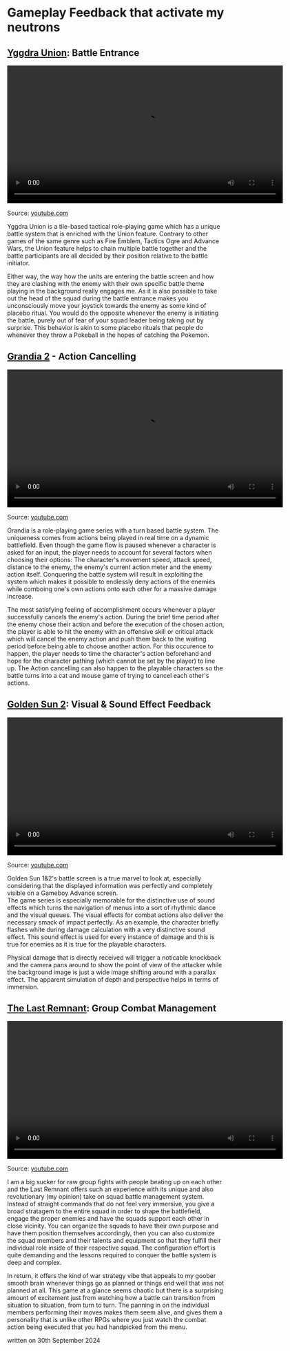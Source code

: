 # Gameplay Feedback that activate my neutrons

## [Yggdra Union](https://store.steampowered.com/app/2107860/Yggdra_Union/): Battle Entrance

<video width="640" controls>
    <source src="./gameplay00/yggdra.webm" type="video/webm" media="(min-width: 768px)" />
    <source src="./gameplay00/yggdra_mobile.mp4" type="video/mp4">
    Your browser does not support the video tag although you are free to download the <a href="./gameplay00/yggdra.webm">original</a> or <a href="./gameplay00/yggdra_mobile.mp4">compressed</a> file directly.
</video> 

Source: [youtube.com](https://youtu.be/Cczt6tHT6FE?si=4WjuMv9vRRYe6TOx&t=1266) 

Yggdra Union is a tile-based tactical role-playing game which has a unique battle system that is enriched with the Union feature. Contrary to other games of the same genre such as Fire Emblem, Tactics Ogre and Advance Wars, the Union feature helps to chain multiple battle together and the battle participants are all decided by their position relative to the battle initiator.

Either way, the way how the units are entering the battle screen and how they are clashing with the enemy with their own specific battle theme playing in the background really engages me. As it is also possible to take out the head of the squad during the battle entrance makes you unconsciously move your joystick towards the enemy as some kind of placebo ritual. You would do the opposite whenever the enemy is initiating the battle, purely out of fear of your squad leader being taking out by surprise. This behavior is akin to some placebo rituals that people do whenever they throw a Pokeball in the hopes of catching the Pokemon.

## [Grandia 2](https://store.steampowered.com/app/330390/GRANDIA_II_HD_Remaster/?l=german) - Action Cancelling

<video width="640" controls>
    <source src="./gameplay00/grandia2.webm" type="video/webm" media="(min-width: 768px)" />
    <source src="./gameplay00/grandia2_mobile.mp4" type="video/mp4">
    Your browser does not support the video tag although you are free to download the <a href="./gameplay00/grandia2.webm">original</a> or <a href="./gameplay00/grandia2_mobile.mp4">compressed</a> file directly.
</video> 

Source: [youtube.com](https://youtu.be/eo7lyF2vfQU?si=uXI6nEadeQgVc8Kq&t=8417) 

Grandia is a role-playing game series with a turn based battle system. The uniqueness comes from actions being played in real time on a dynamic battlefield. Even though the game flow is paused whenever a character is asked for an input, the player needs to account for several factors when choosing their options: The character's movement speed, attack speed, distance to the enemy, the enemy's current action meter and the enemy action itself. Conquering the battle system will result in exploiting the system which makes it possible to endlessly deny actions of the enemies while comboing one's own actions onto each other for a massive damage increase.

The most satisfying feeling of accomplishment occurs whenever a player successfully cancels the enemy's action. During the brief time period after the enemy chose their action and before the execution of the chosen action, the player is able to hit the enemy with an offensive skill or critical attack which will cancel the enemy action and push them back to the waiting period before being able to choose another action. For this occurence to happen, the player needs to time the character's action beforehand and hope for the character pathing (which cannot be set by the player) to line up. The Action cancelling can also happen to the playable characters so the battle turns into a cat and mouse game of trying to cancel each other's actions.

## [Golden Sun 2](https://en.wikipedia.org/wiki/Golden_Sun:_The_Lost_Age): Visual & Sound Effect Feedback

<video width="640" controls>
    <source src="./gameplay00/goldensun2.webm" type="video/webm" media="(min-width: 768px)" />
    <source src="./gameplay00/goldensun2_mobile.mp4" type="video/mp4">
    Your browser does not support the video tag although you are free to download the <a href="./gameplay00/goldensun2.webm">original</a> or <a href="./gameplay00/goldensun2_mobile.mp4">compressed</a> file directly.
</video> 

Source: [youtube.com](https://youtu.be/1z6WHjeDTXU?si=TeEgHb7fhY-drhbk&t=857) 

Golden Sun 1&2's battle screen is a true marvel to look at, especially considering that the displayed information was perfectly and completely visible on a Gameboy Advance screen.  
The game series is especially memorable for the distinctive use of sound effects which turns the navigation of menus into a sort of rhythmic dance and the visual queues. The visual effects for combat actions also deliver the necessary smack of impact perfectly. As an example, the character briefly flashes white during damage calculation with a very distinctive sound effect. This sound effect is used for every instance of damage and this is true for enemies as it is true for the playable characters. 

Physical damage that is directly received will trigger a noticable knockback and the camera pans around to show the point of view of the attacker while the background image is just a wide image shifting around with a parallax effect. The apparent simulation of depth and perspective helps in terms of immersion.

## [The Last Remnant](https://store.steampowered.com/app/23310/The_Last_Remnant/): Group Combat Management

<video width="640" controls>
    <source src="./gameplay00/lastremnant.webm" type="video/webm" media="(min-width: 768px)" />
    <source src="./gameplay00/lastremnant_mobile.mp4" type="video/mp4">
    Your browser does not support the video tag although you are free to download the <a href="./gameplay00/lastremnant.webm">original</a> or <a href="./gameplay00/lastremnant_mobile.mp4">compressed</a> file directly.
</video> 

Source: [youtube.com](https://www.youtube.com/live/VMJhBsr0MKo?si=l2Pl9lCm4HLR39no&t=4011) 

I am a big sucker for raw group fights with people beating up on each other and the Last Remnant offers such an experience with its unique and also revolutionary (my opinion) take on squad battle management system. Instead of straight commands that do not feel very immersive, you give a broad stratagem to the entire squad in order to shape the battlefield, engage the proper enemies and have the squads support each other in close vicinity. You can organize the squads to have their own purpose and have them position themselves accordingly, then you can also customize the squad members and their talents and equipment so that they fulfill their individual role inside of their respective squad. The configuration effort is quite demanding and the lessons required to conquer the battle system is deep and complex. 

In return, it offers the kind of war strategy vibe that appeals to my goober smooth brain whenever things go as planned or things end well that was not planned at all. This game at a glance seems chaotic but there is a surprising amount of excitement just from watching how a battle can transition from situation to situation, from turn to turn. The panning in on the individual members performing their moves makes them seem alive, and gives them a personality that is unlike other RPGs where you just watch the combat action being executed that you had handpicked from the menu.

written on 30th September 2024